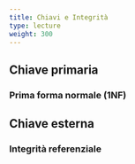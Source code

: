 ```yaml
---
title: Chiavi e Integrità
type: lecture
weight: 300
---
```


## Chiave primaria

### Prima forma normale (1NF)

## Chiave esterna

### Integrità referenziale

